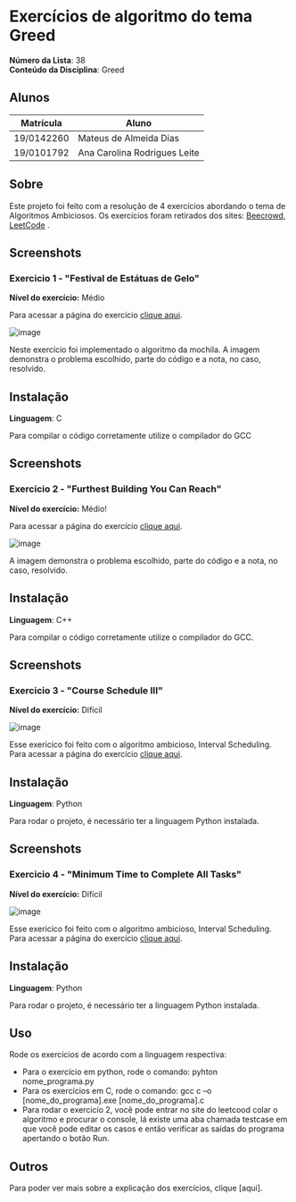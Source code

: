 # Exercícios de algoritmo do tema Greed

**Número da Lista**: 38<br>
**Conteúdo da Disciplina**: Greed<br>

## Alunos
|Matrícula | Aluno |
| -- | -- |
| 19/0142260  |  Mateus de Almeida Dias |
| 19/0101792  |  Ana Carolina Rodrigues Leite |

## Sobre 
Este projeto foi feito com a resolução de 4 exercícios abordando o tema de Algoritmos Ambiciosos. Os exercícios foram retirados dos sites: [Beecrowd](https://www.beecrowd.com.br/judge/pt/login), [LeetCode](https://leetcode.com/) .

## Screenshots
### Exercicio 1 - "Festival de Estátuas de Gelo"

**Nível do exercício:** Médio

Para acessar a página do exercício [clique aqui](https://www.beecrowd.com.br/judge/pt/problems/view/1034#_=_).

![image](https://github.com/projeto-de-algoritmos/Grafos2_ExerciciosCodeForces/assets/80906504/d6f16dce-bf73-4c71-91d5-b194c3aeb985)

Neste exercício foi implementado o algoritmo da mochila. A imagem demonstra o problema escolhido, parte do código e a nota, no caso, resolvido.

## Instalação 
**Linguagem**: C<br>

Para compilar o código corretamente utilize o compilador do GCC

## Screenshots
### Exercicio 2 - "Furthest Building You Can Reach"

**Nível do exercício:** Médio!

Para acessar a página do exercício [clique aqui](https://leetcode.com/problems/furthest-building-you-can-reach/).

![image](https://github.com/projeto-de-algoritmos/Greed_Dupla38_Exercicios/assets/80906504/c543ebe3-18fc-45ae-8dc8-3fb89a0945c9)

A imagem demonstra o problema escolhido, parte do código e a nota, no caso, resolvido.

## Instalação 
**Linguagem**: C++<br>

Para compilar o código corretamente utilize o compilador do GCC.

## Screenshots
### Exercicio 3 - "Course Schedule III"

**Nível do exercício:** Difícil

![image](https://github.com/projeto-de-algoritmos/Greed_Dupla38_Exercicios/assets/49570180/83862c55-d3e4-42c3-a1fc-0e73ccd21feb)

Esse exericico foi feito com o algoritmo ambicioso, Interval Scheduling. Para acessar a página do exercício [clique aqui](https://leetcode.com/problems/course-schedule-iii/description/).

## Instalação 
**Linguagem**: Python<br>

Para rodar o projeto, é necessário ter a linguagem Python instalada.


## Screenshots
### Exercicio 4 - "Minimum Time to Complete All Tasks"

**Nível do exercício:** Difícil

![image](https://github.com/projeto-de-algoritmos/Greed_Dupla38_Exercicios/assets/49570180/db1453ac-b33a-4ddc-b2d4-f2fe556599ce)

Esse exericico foi feito com o algoritmo ambicioso, Interval Scheduling. Para acessar a página do exercício [clique aqui](https://leetcode.com/problems/minimum-time-to-complete-all-tasks/description/).

## Instalação 
**Linguagem**: Python<br>

Para rodar o projeto, é necessário ter a linguagem Python instalada.
## Uso 
Rode os exercícios de acordo com a linguagem respectiva:
  - Para o exercício em python, rode o comando:
      pyhton nome_programa.py
  - Para os exercícios em C, rode o comando:
       gcc c –o [nome_do_programa].exe [nome_do_programa].c
  - Para rodar o exercicío 2, você pode entrar no site do leetcood colar o algoritmo e procurar o console, lá existe uma aba chamada testcase em que você pode editar os casos e então verificar as saídas do programa apertando o botão Run.

## Outros 
Para poder ver mais sobre a explicação dos exercícios, clique [aqui].
